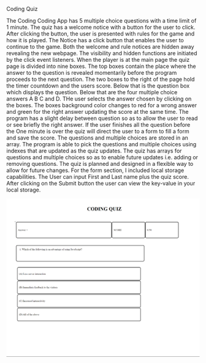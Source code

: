 Coding Quiz

The Coding Coding App has 5 multiple choice questions with a time limit of 1 minute.
The quiz has a welcome notice with a button for the user to click.
After clicking the button, the user is presented with rules for the game and how it is played.
The Notice has a click button that enables the user to continue to the game.
Both the welcome and rule notices are hidden away revealing the new webpage. 
The visibility and hidden functions are initiated by the click event listeners.
When the player is at the main page the quiz page is divided into nine boxes.
The top boxes contain the place where the answer to the question is revealed momentarily before the 
program proceeds to the next question.
The two boxes to the right of the page hold the timer countdown and the users score.
Below that is the question box which displays the question.
Below that are the four multiple choice answers A B C and D.
THe user selects the answer chosen by clicking on the boxes.
The boxes background color changes to red for a wrong answer and green for the right answer
updating the score at the same time.
The program has a slight delay between question so as to allow the user to read or see briefly the right
answer.
If the user finishes all the question before the One minute is over the quiz will direct the user to a form to fill a 
form and save the score.
The questions and multiple choices are stored in an array. The program is able to pick the questions and 
multiple choices using indexes that are updated as the quiz updates.
The quiz has arrays for questions and multiple choices so as to enable future updates i.e. adding or removing 
questions.
The quiz is planned and designed in a flexible way to allow for future changes.
For the form section, I included local storage capabilities.
The User can input First and Last name plus the quiz score.
After clicking on the Submit button the user can view the key-value in your local storage.

![](2023-07-13-00-48-23.png)
